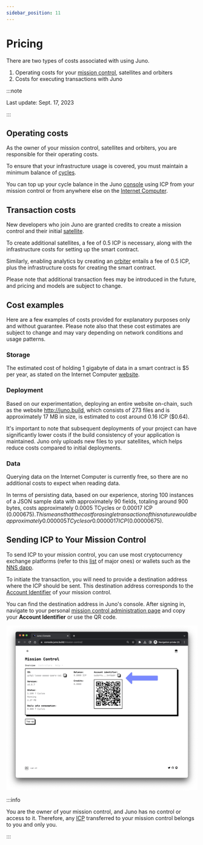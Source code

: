 ```yaml
---
sidebar_position: 11
---
```


# Pricing

There are two types of costs associated with using Juno.

1. Operating costs for your [mission control], satellites and orbiters
2. Costs for executing transactions with Juno

:::note

Last update: Sept. 17, 2023

:::

## Operating costs

As the owner of your mission control, satellites and orbiters, you are responsible for their operating costs.

To ensure that your infrastructure usage is covered, you must maintain a minimum balance of [cycles](terminology.md#cycles).

You can top up your cycle balance in the Juno [console](https://console.build.com) using ICP from your mission control or from anywhere else on the [Internet Computer](https://internetcomputer.org/).

## Transaction costs

New developers who join Juno are granted credits to create a mission control and their initial [satellite].

To create additional satellites, a fee of 0.5 ICP is necessary, along with the infrastructure costs for setting up the smart contract.

Similarly, enabling analytics by creating an [orbiter] entails a fee of 0.5 ICP, plus the infrastructure costs for creating the smart contract.

Please note that additional transaction fees may be introduced in the future, and pricing and models are subject to change.

## Cost examples

Here are a few examples of costs provided for explanatory purposes only and without guarantee. Please note also that these cost estimates are subject to change and may vary depending on network conditions and usage patterns.

### Storage

The estimated cost of holding 1 gigabyte of data in a smart contract is $5 per year, as stated on the Internet Computer [website](https://internetcomputer.org/social-media-dapps/).

### Deployment

Based on our experimentation, deploying an entire website on-chain, such as the website http://juno.build, which consists of 273 files and is approximately 17 MB in size, is estimated to cost around 0.16 ICP ($0.64).

It's important to note that subsequent deployments of your project can have significantly lower costs if the build consistency of your application is maintained. Juno only uploads new files to your satellites, which helps reduce costs compared to initial deployments.

### Data

Querying data on the Internet Computer is currently free, so there are no additional costs to expect when reading data.

In terms of persisting data, based on our experience, storing 100 instances of a JSON sample data with approximately 90 fields, totaling around 900 bytes, costs approximately 0.0005 TCycles or 0.00017 ICP ($0.000675). This means that the cost for a single transaction of this nature would be approximately 0.000005 TCycles or 0.0000017 ICP ($0.00000675).

## Sending ICP to Your Mission Control

To send ICP to your mission control, you can use most cryptocurrency exchange platforms (refer to this [list](https://coinranking.com/fr/coin/aMNLwaUbY+internetcomputerdfinity-icp/exchanges) of major ones) or wallets such as the [NNS dapp](https://nns.internetcomputer.org/).

To initiate the transaction, you will need to provide a destination address where the ICP should be sent. This destination address corresponds to the [Account Identifier](./terminology.md#account-identifier) of your mission control.

You can find the destination address in Juno's console. After signing in, navigate to your personal [mission control administration page](https://console.juno.build/mission-control/) and copy your **Account Identifier** or use the QR code.

![Where to find the account identifier of your mission control](./img/account-identifier.webp)

:::info

You are the owner of your mission control, and Juno has no control or access to it. Therefore, any [ICP](terminology.md#icp) transferred to your mission control belongs to you and only you.

:::

[mission control]: terminology.md#mission-control
[satellite]: terminology.md#satellite
[orbiter]: terminology.md#orbiter

